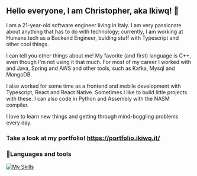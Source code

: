 ## Hello everyone, I am Christopher, aka Ikiwq! 👋
I am a 21-year-old software engineer living in Italy. I am very passionate about anything that has to do with technology; currently, I am working at Humans.tech as a Backend Engineer, bulding stuff with Typescript and other cool things.

I can tell you other things about me! My favorite (and first) language is C++, even though I'm not using it that much. For most of my career I worked with and Java, Spring and AWS and other tools, such as Kafka, Mysql and MongoDB. 

I also worked for some time as a frontend and mobile development with Typescript, React and React Native. Sometimes I like to build little projects with these. I can also code in Python and Assembly with the NASM compiler.

I love to learn new things and getting through mind-boggling problems every day.

### Take a look at my portfolio! https://portfolio.ikiwq.it/

### 🧰Languages and tools
 [![My Skills](https://skillicons.dev/icons?i=java,spring,aws,mysql,mongodb,javascript,typescript,adonis,nodejs,python,c,linux,nginx,git)](https://skillicons.dev)
 
<!--
**ikiwq/ikiwq** is a ✨ _special_ ✨ repository because its `README.md` (this file) appears on your GitHub profile.

Here are some ideas to get you started:

- 🔭 I’m currently working on ...
- 🌱 I’m currently learning ...
- 👯 I’m looking to collaborate on ...
- 🤔 I’m looking for help with ...
- 💬 Ask me about ...
- 📫 How to reach me: ...
- 😄 Pronouns: ...
- ⚡ Fun fact: ...
-->
